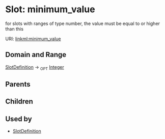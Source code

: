 
# Slot: minimum_value


for slots with ranges of type number, the value must be equal to or higher than this

URI: [linkml:minimum_value](https://w3id.org/linkml/minimum_value)


## Domain and Range

[SlotDefinition](SlotDefinition.md) ->  <sub>OPT</sub>
 [Integer](Integer.md)

## Parents


## Children


## Used by

 * [SlotDefinition](SlotDefinition.md)
